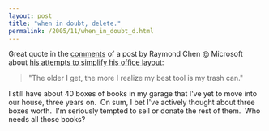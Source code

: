 ```yaml
---
layout: post
title: "when in doubt, delete."
permalink: /2005/11/when_in_doubt_d.html
---
```


Great quote in the [comments](http://blogs.msdn.com/oldnewthing/archive/2005/11/11/491780.aspx#492338) of a post by Raymond Chen @ Microsoft about [his attempts to simplify his office layout](http://blogs.msdn.com/oldnewthing/archive/2005/11/11/491780.aspx):

> "The older I get, the more I realize my best tool is my trash can."

I still have about 40 boxes of books in my garage that I've yet to move into our house, three years on.  On sum, I bet I've actively thought about three boxes worth.  I'm seriously tempted to sell or donate the rest of them.  Who needs all those books?